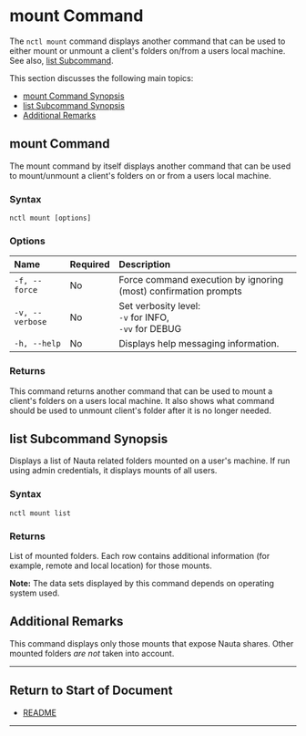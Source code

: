 # mount Command

The `nctl mount` command displays another command that can be used to either mount or unmount a client's folders on/from a users local machine. See also, [list Subcommand](#list-subcommand).

This section discusses the following main topics: 

 - [mount Command Synopsis](#mount-command)
 - [list Subcommand Synopsis](#list-subcommand-synopsis)  
 - [Additional Remarks](#additional-remarks)

## mount Command 

The mount command by itself displays another command that can be used to mount/unmount a client's folders on or from a users local machine. 

### Syntax

`nctl mount [options]`

### Options

| Name | Required | Description | 
|:--- |:--- |:--- |
|`-f, --force`| No | Force command execution by ignoring (most) confirmation prompts |
|`-v, --verbose`| No | Set verbosity level: <br>`-v` for INFO, <br>`-vv` for DEBUG |
|`-h, --help` | No | Displays help messaging information. |

### Returns 

This command returns another command that can be used to mount a client's folders on a users local machine. It also shows what command should be used to unmount client's folder after it is no longer needed. 

## list Subcommand Synopsis

Displays a list of Nauta related folders mounted on a user's machine. If run using admin credentials, it displays mounts of all users.

### Syntax

`nctl mount list`

### Returns

List of mounted folders. Each row contains additional information (for example, remote and local location) for those mounts. 

**Note:** The data sets displayed by this command depends on operating system used.

## Additional Remarks

This command displays only those mounts that expose Nauta shares. Other mounted folders _are not_ taken into account.


----------------------

## Return to Start of Document

* [README](../README.md)

----------------------
